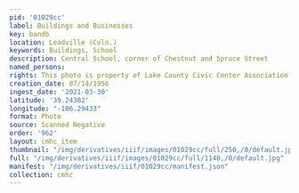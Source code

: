 ```yaml
---
pid: '01029cc'
label: Buildings and Businesses
key: bandb
location: Leadville (Colo.)
keywords: Buildings, School
description: Central School, corner of Chestnut and Spruce Street
named_persons: 
rights: This photo is property of Lake County Civic Center Association.
creation_date: 07/14/1956
ingest_date: '2021-03-30'
latitude: '39.24382'
longitude: "-106.29433"
format: Photo
source: Scanned Negative
order: '962'
layout: cmhc_item
thumbnail: "/img/derivatives/iiif/images/01029cc/full/250,/0/default.jpg"
full: "/img/derivatives/iiif/images/01029cc/full/1140,/0/default.jpg"
manifest: "/img/derivatives/iiif/01029cc/manifest.json"
collection: cmhc
---
```


